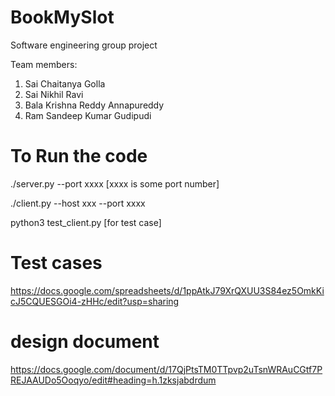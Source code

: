 # BookMySlot
Software engineering group project

Team members:
1. Sai Chaitanya Golla
2. Sai Nikhil Ravi
3. Bala Krishna Reddy Annapureddy 
4. Ram Sandeep Kumar Gudipudi


# To Run the code
./server.py --port xxxx       [xxxx is some port number]

./client.py --host xxx --port xxxx

python3 test_client.py  [for test case]

# Test cases
https://docs.google.com/spreadsheets/d/1ppAtkJ79XrQXUU3S84ez5OmkKicJ5CQUESGOi4-zHHc/edit?usp=sharing

# design document
https://docs.google.com/document/d/17QjPtsTM0TTpvp2uTsnWRAuCGtf7PREJAAUDo5Ooqyo/edit#heading=h.1zksjabdrdum
